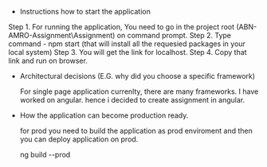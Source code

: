 * Instructions how to start the application

Step 1. For running the application, You need to go in the project root (ABN-AMRO-Assignment\Assignment) on command prompt.
Step 2. Type command - npm start (that will install all the requesied packages in your local system)
Step 3. You will get the link for localhost. 
Step 4. Copy that link and run on browser.

* Architectural decisions (E.G. why did you choose a specific framework)
   
  For single page application currenlty, there are many frameworks. I have worked on angular. hence i decided to create assignment in angular. 
   
* How the application can become production ready.
   
  for prod you need to build the application as prod enviroment and then you can deploy application on prod.

  ng build --prod




  
   
